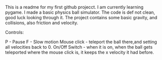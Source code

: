 This is a readme for my first github projecct. I am currently learning pygame. I made a basic physics ball simulator. The code is def not clean, good luck looking through it.
The project contains some basic gravity, and collisions, also friction and velocity.

Controls:

P - Pause
F - Slow motion
Mouse click - teleport the ball there,and setting all velocities back to 0.
On/Off Switch - when it is on, when the ball gets teleported where the mouse click is, it keeps the x velocity it had before. 